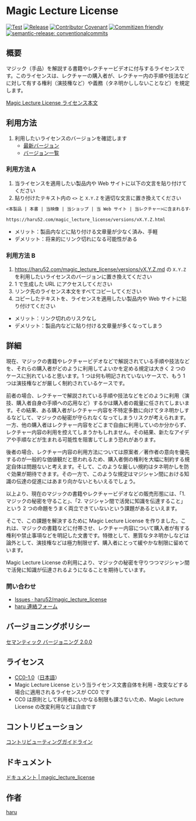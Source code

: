# Magic Lecture License

[![Test](https://github.com/haru52/magic_lecture_license/actions/workflows/test.yml/badge.svg)](https://github.com/haru52/magic_lecture_license/actions/workflows/test.yml)
[![Release](https://github.com/haru52/magic_lecture_license/actions/workflows/release.yml/badge.svg)](https://github.com/haru52/magic_lecture_license/actions/workflows/release.yml)
[![Contributor Covenant](https://img.shields.io/badge/Contributor%20Covenant-2.0-4baaaa.svg)](https://haru52.github.io/magic_lecture_license/CODE_OF_CONDUCT.html)
[![Commitizen friendly](https://img.shields.io/badge/commitizen-friendly-brightgreen.svg)](https://commitizen.github.io/cz-cli/)
[![semantic-release: conventionalcommits](https://img.shields.io/badge/semantic--release-conventionalcommits-e10079?logo=semantic-release)](https://github.com/semantic-release/semantic-release)

## 概要

マジック（手品）を解説する書籍やレクチャービデオに付与するライセンスです。このライセンスは、レクチャーの購入者が、レクチャー内の手順や技法などに対して有する権利（演技権など）や義務（タネ明かししないことなど）を規定します。

[Magic Lecture License ライセンス本文](https://haru52.github.io/magic_lecture_license/versions/)

## 利用方法

1. 利用したいライセンスのバージョンを確認します
   - [最新バージョン](https://github.com/haru52/magic_lecture_license/releases/latest)
   - [バージョン一覧](https://github.com/haru52/magic_lecture_license/releases)

### 利用方法 A

<!-- textlint-disable prh -->
1. 当ライセンスを適用したい製品内や Web サイトに以下の文言を貼り付けてください
2. 貼り付けたテキスト内の `<>` と `X.Y.Z` を適切な文言に置き換えてください
<!-- textlint-enable prh -->

```txt
<本製品 | 本書 | 当映像 | 当ショップ | 当 Web サイト | 当レクチャー>に含まれるすべてのコンテンツは、次の Magic Lecture License vX.Y.Z の下でのみ利用可能です。

https://haru52.com/magic_lecture_license/versions/vX.Y.Z.html
```

- メリット：製品内などに貼り付ける文章量が少なく済み、手軽
- デメリット：将来的にリンク切れになる可能性がある

### 利用方法 B

1. <https://haru52.com/magic_lecture_license/versions/vX.Y.Z.md> の `X.Y.Z` を利用したいライセンスのバージョンに置き換えてください
2. 1 で生成した URL にアクセスしてください
3. リンク先のライセンス本文をすべてコピーしてください
4. コピーしたテキストを、ライセンスを適用したい製品内や Web サイトに貼り付けてください

- メリット：リンク切れのリスクなし
- デメリット：製品内などに貼り付ける文章量が多くなってしまう

## 詳細

現在、マジックの書籍やレクチャービデオなどで解説されている手順や技法などを、それらの購入者がどのように利用してよいかを定める規定は大きく 2 つのケースに別れていると思います。1 つは何も明記されていないケースで、もう 1 つは演技権などが厳しく制約されているケースです。

前者の場合、レクチャーで解説されている手順や技法などをどのように利用（演技、購入者自身の手順への応用など）するかは購入者の裁量に任されてしまいます。その結果、ある購入者がレクチャー内容を不特定多数に向けてタネ明かしするなどして、マジックの秘密が守られなくなってしまうリスクが考えられます。一方、他の購入者はレクチャー内容をどこまで自由に利用していのか分からず、レクチャー内容の利用を控えてしまうかもしれません。その結果、新たなアイデアや手順などが生まれる可能性を阻害してしまう恐れがあります。

後者の場合、レクチャー内容の利用方法については原案者／著作者の意向を優先するのが一般的な価値観だと思われるため、購入者側の権利を大幅に制約する規定自体は問題ないと考えます。そして、このような厳しい規約はタネ明かしを防ぐ効果が期待できます。その一方で、このような規定はマジシャン間における知識の伝達の促進にはあまり向かないともいえるでしょう。

<!-- textlint-disable japanese/sentence-length -->
以上より、現在のマジックの書籍やレクチャービデオなどの販売形態には、「1. マジックの秘密を守ること」、「2. マジシャン間で活発に知識を伝達すること」という 2 つの命題をうまく両立できていないという課題があるといえます。
<!-- textlint-disable japanese/sentence-length -->

そこで、この課題を解決するために Magic Lecture License を作りました。これは、マジックの書籍などに付帯させ、レクチャー内容について購入者が有する権利や禁止事項などを明記した文書です。特徴として、悪質なタネ明かしなどは論外として、演技権などは極力制限せず、購入者にとって緩やかな制限に留めています。

Magic Lecture License の利用により、マジックの秘密を守りつつマジシャン間で活発に知識が伝達されるようになることを期待しています。

### 問い合わせ

- [Issues · haru52/magic_lecture_license](https://github.com/haru52/magic_lecture_license/issues)
- [haru 連絡フォーム](https://docs.google.com/forms/d/e/1FAIpQLSddUF5PDhRpYPZ8VGVZClTBQCo-SQb4QzszOZanmWjUnH_stw/viewform?usp=sf_link)

## バージョニングポリシー

[セマンティック バージョニング 2.0.0](https://semver.org/lang/ja/spec/v2.0.0.html)

## ライセンス

- [CC0-1.0](LICENSE)（[日本語](https://creativecommons.org/publicdomain/zero/1.0/legalcode.ja)）
- Magic Lecture License という当ライセンス文書自体を利用・改変などする場合に適用されるライセンスが CC0 です
- CC0 は原則として利用者にいかなる制限も課さないため、Magic Lecture License の改変利用などは自由です

## コントリビューション

[コントリビューティングガイドライン](https://haru52.github.io/magic_lecture_license/CONTRIBUTING.html)

## ドキュメント

[ドキュメント | magic_lecture_license](https://haru52.github.io/magic_lecture_license/)

## 作者

[haru](https://haru52.com/)
